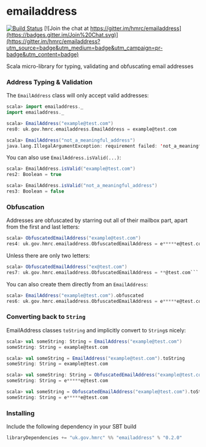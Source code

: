 emailaddress
==================

[![Build Status](https://travis-ci.org/hmrc/emailaddress.svg?branch=master)](https://travis-ci.org/hmrc/emailaddress) [![Join the chat at https://gitter.im/hmrc/emailaddress](https://badges.gitter.im/Join%20Chat.svg)](https://gitter.im/hmrc/emailaddress?utm_source=badge&utm_medium=badge&utm_campaign=pr-badge&utm_content=badge)

Scala micro-library for typing, validating and obfuscating email addresses

### Address Typing & Validation
The `EmailAddress` class will only accept valid addresses:

```scala
scala> import emailaddress._
import emailaddress._

scala> EmailAddress("example@test.com")
res0: uk.gov.hmrc.emailaddress.EmailAddress = example@test.com

scala> EmailAddress("not_a_meaningful_address")
java.lang.IllegalArgumentException: requirement failed: 'not_a_meaningful_address' is not a valid email address
```

You can also use `EmailAddress.isValid(...)`:

```scala
scala> EmailAddress.isValid("example@test.com")
res2: Boolean = true

scala> EmailAddress.isValid("not_a_meaningful_address")
res3: Boolean = false
```

### Obfuscation
Addresses are obfuscated by starring out all of their mailbox part, apart from the first and last letters:

```scala
scala> ObfuscatedEmailAddress("example@test.com")
res4: uk.gov.hmrc.emailaddress.ObfuscatedEmailAddress = e*****e@test.com
```
Unless there are only two letters:

```scala
scala> ObfuscatedEmailAddress("ex@test.com")
res7: uk.gov.hmrc.emailaddress.ObfuscatedEmailAddress = **@test.com```

```

You can also create them directly from an `EmailAddress`:

```scala
scala> EmailAddress("example@test.com").obfuscated
res6: uk.gov.hmrc.emailaddress.ObfuscatedEmailAddress = e*****e@test.com
```


### Converting back to `String`
EmailAddress classes `toString` and implicitly convert to `String`s nicely:

```scala
scala> val someString: String = EmailAddress("example@test.com")
someString: String = example@test.com

scala> val someString = EmailAddress("example@test.com").toString
someString: String = example@test.com

scala> val someString: String = ObfuscatedEmailAddress("example@test.com")
someString: String = e*****e@test.com

scala> val someString = ObfuscatedEmailAddress("example@test.com").toString
someString: String = e*****e@test.com
```

### Installing

Include the following dependency in your SBT build

```scala
libraryDependencies += "uk.gov.hmrc" %% "emailaddress" % "0.2.0"
```


